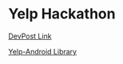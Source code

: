 # Yelp Hackathon

[DevPost Link](http://yelp.devpost.com/)

[Yelp-Android Library](https://github.com/Yelp/yelp-android)
